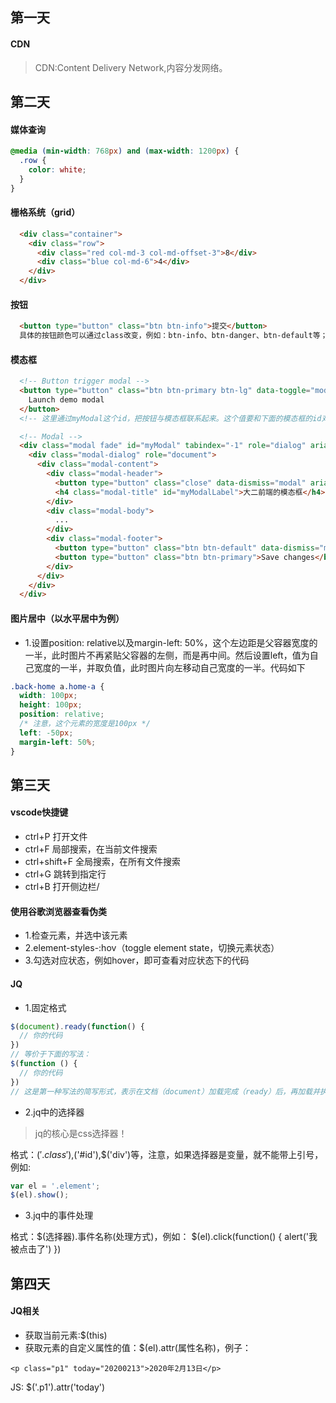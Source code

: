 ## 第一天
#### CDN
  > CDN:Content Delivery Network,内容分发网络。

## 第二天
#### 媒体查询
``` css 
@media (min-width: 768px) and (max-width: 1200px) {
  .row {
    color: white;
  }
}
```

#### 栅格系统（grid）
``` html
  <div class="container">
    <div class="row">
      <div class="red col-md-3 col-md-offset-3">8</div>
      <div class="blue col-md-6">4</div>
    </div>
  </div>
```

#### 按钮
``` html 
  <button type="button" class="btn btn-info">提交</button>
  具体的按钮颜色可以通过class改变，例如：btn-info、btn-danger、btn-default等；按钮的大小也可以通过class改变，例如：btn-sm、btn-lg
```

#### 模态框
``` html
  <!-- Button trigger modal -->
  <button type="button" class="btn btn-primary btn-lg" data-toggle="modal" data-target="#myModal">
    Launch demo modal
  </button>
  <!-- 这里通过myModal这个id，把按钮与模态框联系起来。这个值要和下面的模态框的id对应 -->

  <!-- Modal -->
  <div class="modal fade" id="myModal" tabindex="-1" role="dialog" aria-labelledby="myModalLabel">
    <div class="modal-dialog" role="document">
      <div class="modal-content">
        <div class="modal-header">
          <button type="button" class="close" data-dismiss="modal" aria-label="Close"><span aria-hidden="true">&times;</span></button>
          <h4 class="modal-title" id="myModalLabel">大二前端的模态框</h4>
        </div>
        <div class="modal-body">
          ...
        </div>
        <div class="modal-footer">
          <button type="button" class="btn btn-default" data-dismiss="modal">Close</button>
          <button type="button" class="btn btn-primary">Save changes</button>
        </div>
      </div>
    </div>
  </div>
```
#### 图片居中（以水平居中为例）
  - 1.设置position: relative以及margin-left: 50%，这个左边距是父容器宽度的一半，此时图片不再紧贴父容器的左侧，而是再中间。然后设置left，值为自己宽度的一半，并取负值，此时图片向左移动自己宽度的一半。代码如下
  ``` css
  .back-home a.home-a {
    width: 100px;
    height: 100px;
    position: relative;
    /* 注意，这个元素的宽度是100px */
    left: -50px;
    margin-left: 50%;
  }
  ```
## 第三天
#### vscode快捷键
  - ctrl+P 打开文件
  - ctrl+F 局部搜索，在当前文件搜索
  - ctrl+shift+F 全局搜索，在所有文件搜索
  - ctrl+G 跳转到指定行
  - ctrl+B 打开侧边栏/
  
#### 使用谷歌浏览器查看伪类
 - 1.检查元素，并选中该元素
 - 2.element-styles-:hov（toggle element state，切换元素状态）
 - 3.勾选对应状态，例如hover，即可查看对应状态下的代码

 #### JQ
  - 1.固定格式
  ``` js
  $(document).ready(function() {
    // 你的代码
  })
  // 等价于下面的写法：
  $(function () {
    // 你的代码
  })
  // 这是第一种写法的简写形式，表示在文档（document）加载完成（ready）后，再加载并执行
  ```
  - 2.jq中的选择器
   > jq的核心是css选择器！

  格式：$('.class'),$('#id'),$('div')等，注意，如果选择器是变量，就不能带上引号，例如:
  ``` js
  var el = '.element';
  $(el).show();
  ```
  - 3.jq中的事件处理

  格式：$(选择器).事件名称(处理方式)，例如：
  $(el).click(function() {
    alert('我被点击了')
  })

## 第四天
#### JQ相关
  - 获取当前元素:$(this)
  - 获取元素的自定义属性的值：$(el).attr(属性名称)，例子：
  ``` html:
  <p class="p1" today="20200213">2020年2月13日</p>
  ```
  JS: $('.p1').attr('today')
